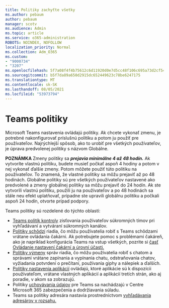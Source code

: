 ```yaml
---
title: Politiky zachyťte všetky
ms.author: pebaum
author: pebaum
manager: scotv
ms.audience: Admin
ms.topic: article
ms.service: o365-administration
ROBOTS: NOINDEX, NOFOLLOW
localization_priority: Normal
ms.collection: Adm_O365
ms.custom:
- "9000734"
- "3207"
ms.openlocfilehash: 5f7a08f4f4b75612c6d11920d0e7d5cc48f106c695a73d2cf5461af8fa881634
ms.sourcegitcommit: b5f7da89a650d2915dc652449623c78be6247175
ms.translationtype: MT
ms.contentlocale: sk-SK
ms.lasthandoff: 08/05/2021
ms.locfileid: "53973794"
---
```

# <a name="teams-policies"></a>Teams politiky

Microsoft Teams nastavenia ovládajú politiky. Ak chcete vykonať zmenu, je potrebné nakonfigurovať príslušnú politiku a potom ju použiť pre používateľov. Najrýchlejší spôsob, ako to urobiť pre všetkých používateľov, je úprava predvolenej politiky s názvom Globálne. 

**POZNÁMKA** Zmeny politiky sa **_prejavia minimálne 4 až 48 hodín._** Ak vytvoríte vlastnú politiku, budete musieť počkať aspoň 4 hodiny a potom v nej vykonať ďalšie zmeny. Potom môžete použiť túto politiku na používateľov. To znamená, že vlastné politiky sa môžu prejaviť až po 48 hodinách. Globálne politiky sú pre všetkých používateľov nastavené ako predvolené a zmeny globálnej politiky sa môžu prejaviť do 24 hodín. Ak ste vytvorili vlastnú politiku, použili ju na používateľov a po 48 hodinách sa stále neu efekt uplatňovať, prípadne ste upravili globálnu politiku a počkali aspoň 24 hodín, otvorte prípad podpory.

Teams politiky sú rozdelené do týchto oblastí:

- [Teams politík kontroly](https://docs.microsoft.com/MicrosoftTeams/teams-policies) zisťovania používateľov súkromných tímov pri vyhľadávaní a vytváraní súkromných kanálov.  
- [Politiky schôdzí](https://docs.microsoft.com/microsoftteams/meeting-policies-in-teams) riadia, čo môžu používatelia robiť s Teams schôdzami vrátane ovládania čakárni. Ak potrebujete pomoc s problémami čakáreň, ako je napríklad konfigurácia Teams na vstup všetkých, pozrite si [časť Ovládanie nastavení čakární a úrovní účasti.](https://docs.microsoft.com/alchemyinsights/bypass-lobby)
- [Politiky výmeny](https://docs.microsoft.com/microsoftteams/messaging-policies-in-teams) správ riadia, čo môžu používatelia robiť s chatom a správami vrátane zapínania a vypínania chatu, odstraňovania chatov, vyžiadania potvrdení o prečítaní, používania giphy a nálepiek a ďalších.
- [Politiky nastavenia aplikácií](https://docs.microsoft.com/MicrosoftTeams/teams-app-setup-policies) ovládajú, ktoré aplikácie sú k dispozícii používateľom, vrátane vlastných aplikácií a aplikácií tretích strán, ako aj poradie, v akom sa zobrazujú.  
- Politiky [uchovávania údajov](https://docs.microsoft.com/microsoftteams/retention-policies) pre Teams sa nachádzajú v Centre Microsoft 365 zabezpečenia a dodržiavania súladu.
- Teams sa politiky adresára nastavia prostredníctvom [vyhľadávania adresárov v rozsahu.](https://docs.microsoft.com/MicrosoftTeams/teams-scoped-directory-search)